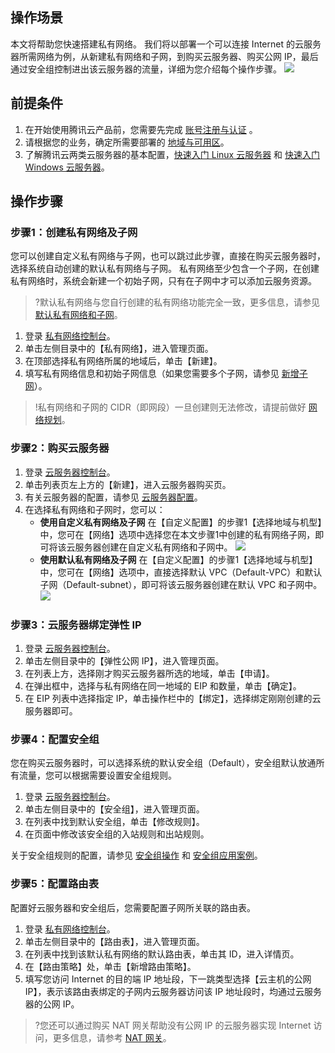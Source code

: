 ## 操作场景
本文将帮助您快速搭建私有网络。
我们将以部署一个可以连接 Internet 的云服务器所需网络为例，从新建私有网络和子网，到购买云服务器、购买公网 IP，最后通过安全组控制进出该云服务器的流量，详细为您介绍每个操作步骤。
![](https://main.qcloudimg.com/raw/7b5070ea31f1d0850e0d1690258399b5.png)
## 前提条件
1. 在开始使用腾讯云产品前，您需要先完成 [账号注册与认证](https://cloud.tencent.com/doc/product/213/6090) 。
2. 请根据您的业务，确定所需要部署的 [地域与可用区](https://cloud.tencent.com/document/product/215/20057)。
3. 了解腾讯云两类云服务器的基本配置，[快速入门 Linux 云服务器](https://cloud.tencent.com/document/product/213/2936) 和 [快速入门 Windows 云服务器](https://cloud.tencent.com/document/product/213/2764)。

## 操作步骤
### 步骤1：创建私有网络及子网
您可以创建自定义私有网络与子网，也可以跳过此步骤，直接在购买云服务器时，选择系统自动创建的默认私有网络与子网。
私有网络至少包含一个子网，在创建私有网络时，系统会新建一个初始子网，只有在子网中才可以添加云服务资源。
>?默认私有网络与您自行创建的私有网络功能完全一致，更多信息，请参见 [默认私有网络和子网](https://cloud.tencent.com/document/product/215/20046#.E9.BB.98.E8.AE.A4.E7.A7.81.E6.9C.89.E7.BD.91.E7.BB.9C.E5.92.8C.E5.AD.90.E7.BD.91)。

1. 登录 [私有网络控制台](https://console.cloud.tencent.com/vpc)。
2. 单击左侧目录中的【私有网络】，进入管理页面。
3. 在顶部选择私有网络所属的地域后，单击【新建】。
4. 填写私有网络信息和初始子网信息（如果您需要多个子网，请参见 [新增子网](https://cloud.tencent.com/document/product/215/20110)）。

>!私有网络和子网的 CIDR（即网段）一旦创建则无法修改，请提前做好 [网络规划](https://cloud.tencent.com/document/product/215/30313)。

### 步骤2：购买云服务器
1. 登录 [云服务器控制台](https://console.cloud.tencent.com/cvm)。
2. 单击列表页左上方的【新建】，进入云服务器购买页。
3. 有关云服务器的配置，请参见 [云服务器配置](https://cloud.tencent.com/document/product/213/15373)。
4. 在选择私有网络和子网时，您可以：
	- **使用自定义私有网络及子网**
	在【自定义配置】的步骤1【选择地域与机型】中，您可在【网络】选项中选择您在本文步骤1中创建的私有网络子网，即可将该云服务器创建在自定义私有网络和子网中。
	![](https://main.qcloudimg.com/raw/e3deea3bc8d86468033a456c3134176d.png)
	- **使用默认私有网络及子网**
	在【自定义配置】的步骤1【选择地域与机型】中，您可在【网络】选项中，直接选择默认 VPC（Default-VPC）和默认子网（Default-subnet），即可将该云服务器创建在默认 VPC 和子网中。
![](https://main.qcloudimg.com/raw/6923838d2870edcb3104c3fd18774a7a.png)

### 步骤3：云服务器绑定弹性 IP
1. 登录 [云服务器控制台](https://console.cloud.tencent.com/cvm)。
2. 单击左侧目录中的【弹性公网 IP】，进入管理页面。
3. 在列表上方，选择刚才购买云服务器所选的地域，单击【申请】。
4. 在弹出框中，选择与私有网络在同一地域的 EIP 和数量，单击【确定】。
5. 在 EIP 列表中选择指定 IP，单击操作栏中的【绑定】，选择绑定刚刚创建的云服务器即可。

### 步骤4：配置安全组
您在购买云服务器时，可以选择系统的默认安全组（Default），安全组默认放通所有流量，您可以根据需要设置安全组规则。
1. 登录 [云服务器控制台](https://console.cloud.tencent.com/cvm)。
2. 单击左侧目录中的【安全组】，进入管理页面。
3. 在列表中找到默认安全组，单击【修改规则】。
4. 在页面中修改该安全组的入站规则和出站规则。

关于安全组规则的配置，请参见 [安全组操作](https://cloud.tencent.com/document/product/215/20398) 和 [安全组应用案例](https://cloud.tencent.com/document/product/215/36731)。

### 步骤5：配置路由表
配置好云服务器和安全组后，您需要配置子网所关联的路由表。
1. 登录 [私有网络控制台](https://console.cloud.tencent.com/vpc)。 
2. 单击左侧目录中的【路由表】，进入管理页面。
3. 在列表中找到该默认私有网络的默认路由表，单击其 ID，进入详情页。
4. 在【路由策略】处，单击【新增路由策略】。
5. 填写您访问 Internet 的目的端 IP 地址段，下一跳类型选择【云主机的公网 IP】，表示该路由表绑定的子网内云服务器访问该 IP 地址段时，均通过云服务器的公网 IP。

>?您还可以通过购买 NAT 网关帮助没有公网 IP 的云服务器实现 Internet 访问，更多信息，请参考 [NAT 网关](https://cloud.tencent.com/document/product/552)。
